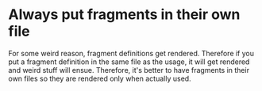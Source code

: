 # Always put fragments in their own file
For some weird reason, fragment definitions get rendered. Therefore if you put a fragment definition in the same file as the usage, it will get rendered and weird stuff will ensue. Therefore, it's better to have fragments in their own files so they are rendered only when actually used.
